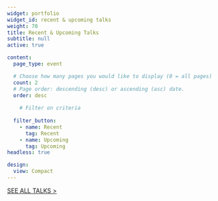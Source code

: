 ```yaml
---
widget: portfolio
widget_id: recent & upcoming talks
weight: 70
title: Recent & Upcoming Talks
subtitle: null
active: true

content:
  page_type: event

  # Choose how many pages you would like to display (0 = all pages)
  count: 2
  # Page order: descending (desc) or ascending (asc) date.
  order: desc
  
    # Filter on criteria
  
  filter_button:
    - name: Recent
      tag: Recent
    - name: Upcoming
      tag: Upcoming
headless: true

design:
  view: Compact
---
```



[SEE ALL TALKS >](./event/)

